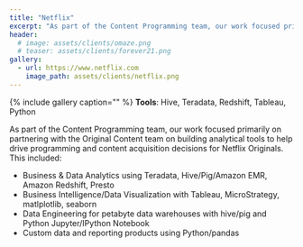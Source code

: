 ```yaml
---
title: "Netflix"
excerpt: "As part of the Content Programming team, our work focused primarily on partnering with the Original Content team on building analytical tools to help drive programming and content acquisition decisions for Netflix Originals."
header:
  # image: assets/clients/omaze.png
  # teaser: assets/clients/forever21.png
gallery:
  - url: https://www.netflix.com
    image_path: assets/clients/netflix.png
---
```


{% include gallery caption="" %}
**Tools**: Hive, Teradata, Redshift, Tableau, Python

As part of the Content Programming team, our work focused primarily on partnering with the Original Content team on building analytical tools to help drive programming and content acquisition decisions for Netflix Originals.
This included:
- Business & Data Analytics using Teradata, Hive/Pig/Amazon EMR, Amazon Redshift, Presto
- Business Intelligence/Data Visualization with Tableau, MicroStrategy, matlplotlib, seaborn
- Data Engineering for petabyte data warehouses with hive/pig and Python Jupyter/IPython Notebook
- Custom data and reporting products using Python/pandas